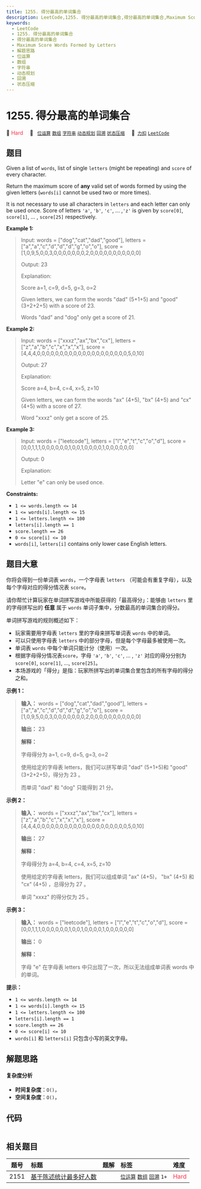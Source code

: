 ```yaml
---
title: 1255. 得分最高的单词集合
description: LeetCode,1255. 得分最高的单词集合,得分最高的单词集合,Maximum Score Words Formed by Letters,解题思路,位运算,数组,字符串,动态规划,回溯,状态压缩
keywords:
  - LeetCode
  - 1255. 得分最高的单词集合
  - 得分最高的单词集合
  - Maximum Score Words Formed by Letters
  - 解题思路
  - 位运算
  - 数组
  - 字符串
  - 动态规划
  - 回溯
  - 状态压缩
---
```


# 1255. 得分最高的单词集合

🔴 <font color=#ff334b>Hard</font>&emsp; 🔖&ensp; [`位运算`](/tag/bit-manipulation.md) [`数组`](/tag/array.md) [`字符串`](/tag/string.md) [`动态规划`](/tag/dynamic-programming.md) [`回溯`](/tag/backtracking.md) [`状态压缩`](/tag/bitmask.md)&emsp; 🔗&ensp;[`力扣`](https://leetcode.cn/problems/maximum-score-words-formed-by-letters) [`LeetCode`](https://leetcode.com/problems/maximum-score-words-formed-by-letters)

## 题目

Given a list of `words`, list of  single `letters` (might be repeating) and
`score` of every character.

Return the maximum score of **any** valid set of words formed by using the
given letters (`words[i]` cannot be used two or more times).

It is not necessary to use all characters in `letters` and each letter can
only be used once. Score of letters `'a'`, `'b'`, `'c'`, ... ,`'z'` is given
by `score[0]`, `score[1]`, ... , `score[25]` respectively.



**Example 1:**

> Input: words = ["dog","cat","dad","good"], letters = ["a","a","c","d","d","d","g","o","o"], score = [1,0,9,5,0,0,3,0,0,0,0,0,0,0,2,0,0,0,0,0,0,0,0,0,0,0]
> 
> Output: 23
> 
> Explanation:
> 
> Score  a=1, c=9, d=5, g=3, o=2
> 
> Given letters, we can form the words "dad" (5+1+5) and "good" (3+2+2+5) with a score of 23.
> 
> Words "dad" and "dog" only get a score of 21.

**Example 2:**

> Input: words = ["xxxz","ax","bx","cx"], letters = ["z","a","b","c","x","x","x"], score = [4,4,4,0,0,0,0,0,0,0,0,0,0,0,0,0,0,0,0,0,0,0,0,5,0,10]
> 
> Output: 27
> 
> Explanation:
> 
> Score  a=4, b=4, c=4, x=5, z=10
> 
> Given letters, we can form the words "ax" (4+5), "bx" (4+5) and "cx" (4+5) with a score of 27.
> 
> Word "xxxz" only get a score of 25.

**Example 3:**

> Input: words = ["leetcode"], letters = ["l","e","t","c","o","d"], score = [0,0,1,1,1,0,0,0,0,0,0,1,0,0,1,0,0,0,0,1,0,0,0,0,0,0]
> 
> Output: 0
> 
> Explanation:
> 
> Letter "e" can only be used once.



**Constraints:**

  * `1 <= words.length <= 14`
  * `1 <= words[i].length <= 15`
  * `1 <= letters.length <= 100`
  * `letters[i].length == 1`
  * `score.length == 26`
  * `0 <= score[i] <= 10`
  * `words[i]`, `letters[i]` contains only lower case English letters.


## 题目大意

你将会得到一份单词表 `words`，一个字母表 `letters` （可能会有重复字母），以及每个字母对应的得分情况表 `score`。

请你帮忙计算玩家在单词拼写游戏中所能获得的「最高得分」：能够由 `letters` 里的字母拼写出的 **任意**  属于 `words`
单词子集中，分数最高的单词集合的得分。

单词拼写游戏的规则概述如下：

  * 玩家需要用字母表 `letters` 里的字母来拼写单词表 `words` 中的单词。
  * 可以只使用字母表 `letters` 中的部分字母，但是每个字母最多被使用一次。
  * 单词表 `words` 中每个单词只能计分（使用）一次。
  * 根据字母得分情况表`score`，字母 `'a'`, `'b'`, `'c'`, ... , `'z'` 对应的得分分别为 `score[0]`, `score[1]`, ..., `score[25]`。
  * 本场游戏的「得分」是指：玩家所拼写出的单词集合里包含的所有字母的得分之和。



**示例 1：**

> 
> 
> 
> 
> 
> **输入：** words = ["dog","cat","dad","good"], letters = ["a","a","c","d","d","d","g","o","o"], score = [1,0,9,5,0,0,3,0,0,0,0,0,0,0,2,0,0,0,0,0,0,0,0,0,0,0]
> 
> **输出：** 23
> 
> **解释：**
> 
> 字母得分为  a=1, c=9, d=5, g=3, o=2
> 
> 使用给定的字母表 letters，我们可以拼写单词 "dad" (5+1+5)和 "good" (3+2+2+5)，得分为 23 。
> 
> 而单词 "dad" 和 "dog" 只能得到 21 分。

**示例 2：**

> 
> 
> 
> 
> 
> **输入：** words = ["xxxz","ax","bx","cx"], letters = ["z","a","b","c","x","x","x"], score = [4,4,4,0,0,0,0,0,0,0,0,0,0,0,0,0,0,0,0,0,0,0,0,5,0,10]
> 
> **输出：** 27
> 
> **解释：**
> 
> 字母得分为  a=4, b=4, c=4, x=5, z=10
> 
> 使用给定的字母表 letters，我们可以组成单词 "ax" (4+5)， "bx" (4+5) 和 "cx" (4+5) ，总得分为 27 。
> 
> 单词 "xxxz" 的得分仅为 25 。

**示例 3：**

> 
> 
> 
> 
> 
> **输入：** words = ["leetcode"], letters = ["l","e","t","c","o","d"], score = [0,0,1,1,1,0,0,0,0,0,0,1,0,0,1,0,0,0,0,1,0,0,0,0,0,0]
> 
> **输出：** 0
> 
> **解释：**
> 
> 字母 "e" 在字母表 letters 中只出现了一次，所以无法组成单词表 words 中的单词。



**提示：**

  * `1 <= words.length <= 14`
  * `1 <= words[i].length <= 15`
  * `1 <= letters.length <= 100`
  * `letters[i].length == 1`
  * `score.length == 26`
  * `0 <= score[i] <= 10`
  * `words[i]` 和 `letters[i]` 只包含小写的英文字母。


## 解题思路

#### 复杂度分析

- **时间复杂度**：`O()`，
- **空间复杂度**：`O()`，

## 代码

```javascript

```

## 相关题目

<!-- prettier-ignore -->
| 题号 | 标题 | 题解 | 标签 | 难度 |
| :------: | :------ | :------: | :------ | :------ |
| 2151 | [基于陈述统计最多好人数](https://leetcode.com/problems/maximum-good-people-based-on-statements) |  |  [`位运算`](/tag/bit-manipulation.md) [`数组`](/tag/array.md) [`回溯`](/tag/backtracking.md) `1+` | <font color=#ff334b>Hard</font> |
